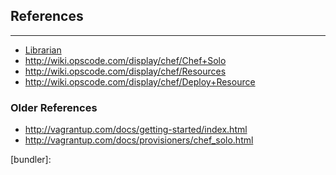 
## References ##
---

- [Librarian][librarian]
- http://wiki.opscode.com/display/chef/Chef+Solo
- http://wiki.opscode.com/display/chef/Resources
- http://wiki.opscode.com/display/chef/Deploy+Resource


### Older References ###
- http://vagrantup.com/docs/getting-started/index.html
- http://vagrantup.com/docs/provisioners/chef_solo.html


[librarian]: https://github.com/applicationsonline/librarian
[chef]:
[little-chef]:
[bundler]: